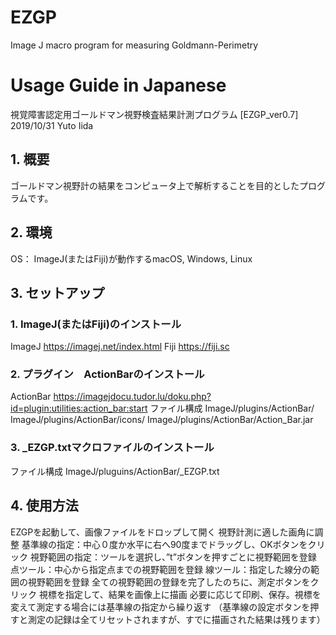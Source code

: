 # EZGP
Image J macro program for measuring Goldmann-Perimetry

# Usage Guide in Japanese

視覚障害認定用ゴールドマン視野検査結果計測プログラム [EZGP_ver0.7]
     2019/10/31 Yuto Iida
## 1.	概要
ゴールドマン視野計の結果をコンピュータ上で解析することを目的としたプログラムです。

## 2.	環境
OS： ImageJ(またはFiji)が動作するmacOS, Windows, Linux

## 3.	セットアップ
### 1.	ImageJ(またはFiji)のインストール
ImageJ https://imagej.net/index.html
Fiji https://fiji.sc

### 2.	プラグイン　ActionBarのインストール
ActionBar https://imagejdocu.tudor.lu/doku.php?id=plugin:utilities:action_bar:start
ファイル構成
ImageJ/plugins/ActionBar/ 
ImageJ/plugins/ActionBar/icons/ 
ImageJ/plugins/ActionBar/Action_Bar.jar 

### 3.	_EZGP.txtマクロファイルのインストール
ファイル構成
		ImageJ/pluguins/ActionBar/_EZGP.txt
## 4.	使用方法
EZGPを起動して、画像ファイルをドロップして開く
視野計測に適した画角に調整
基準線の指定：中心０度か水平に右へ90度までドラッグし、OKボタンをクリック
視野範囲の指定：ツールを選択し、”t”ボタンを押すごとに視野範囲を登録
	点ツール：中心から指定点までの視野範囲を登録
	線ツール：指定した線分の範囲の視野範囲を登録
全ての視野範囲の登録を完了したのちに、測定ボタンをクリック
視標を指定して、結果を画像上に描画
必要に応じて印刷、保存。視標を変えて測定する場合には基準線の指定から繰り返す
（基準線の設定ボタンを押すと測定の記録は全てリセットされますが、すでに描画された結果は残ります）

